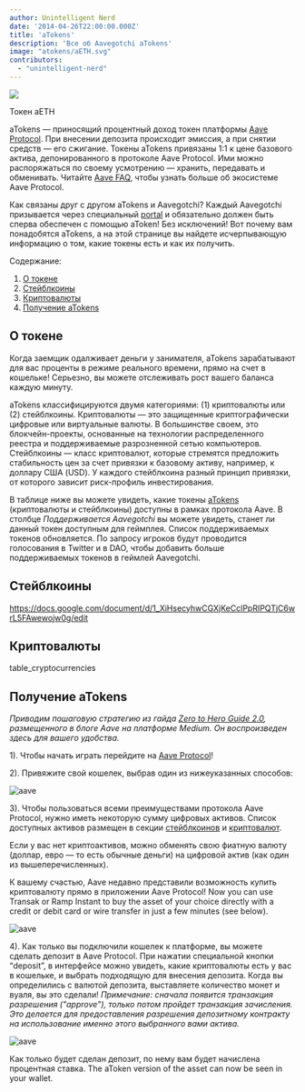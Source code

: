 ```yaml
---
author: Unintelligent Nerd
date: '2014-04-26T22:00:00.000Z'
title: 'aTokens'
description: 'Все об Aavegotchi aTokens'
image: "atokens/aETH.svg"
contributors:
  - "unintelligent-nerd"
---
```


<div class="headerImageContainer">
<img class="headerImage" src="/atokens/aETH.png">
<p class="headerImageText">Токен aETH</p>
</div>

aTokens — приносящий процентный доход токен платформы [Aave Protocol](https://aave.com). При внесении депозита происходит эмиссия, а при снятии средств — его сжигание. Токены aTokens привязаны 1:1 к цене базового актива, депонированного в протоколе Aave Protocol. Ими можно распоряжаться по своему усмотрению — хранить, передавать и обменивать. Читайте [Aave FAQ](https://docs.aave.com/faq/), чтобы узнать больше об экосистеме Aave Protocol.

Как связаны друг с другом aTokens и Aavegotchi? Каждый Aavegotchi призывается через специальный [portal](/pages/portals) и обязательно должен быть сперва обеспечен с помощью aToken! Без исключений! Вот почему вам понадобятся aTokens, а на этой странице вы найдете исчерпывающую информацию о том, какие токены есть и как их получить.

<div class="contentsBox">

Содержание:

<ol>
<li><a href=#about>О токене</a></li>
<li><a href=#stablecoins>Стейблкоины</a></li>
<li><a href=#cryptocurrencies>Криптовалюты</a></li>
<li><a href=#getting-atokens>Получение aTokens</a></li>
</ol>

</div>

## О токене

Когда заемщик одалживает деньги у занимателя, aTokens зарабатывают для вас проценты в режиме реального времени, прямо на счет в кошельке! Серьезно, вы можете отслеживать рост вашего баланса каждую минуту.

aTokens классифицируются двумя категориями: (1) криптовалюты или (2) стейблкоины. Криптовалюты — это защищенные криптографически цифровые или виртуальные валюты. В большинстве своем, это блокчейн-проекты, основанные на технологии распределенного реестра и поддерживаемые разрозненной сетью компьютеров. Стейблкоины — класс криптовалют, которые стремятся предложить стабильность цен за счет привязки к базовому активу, например, к доллару США (USD). У каждого стейблкоина разный принцип привязки, от которого зависит риск-профиль инвестирования.


В таблице ниже вы можете увидеть, какие токены [aTokens](https://docs.aave.com/developers/deployed-contracts/deployed-contract-instances) (криптовалюты и стейблкоины) доступны в рамках протокола Aave. В столбце *Поддерживается Aavegotchi* вы можете увидеть, станет ли данный токен доступным для геймплея. Список поддерживаемых токенов обновляется. По запросу игроков будут проводится голосования в Twitter и в DAO, чтобы добавить больше поддерживаемых токенов в геймлей Aavegotchi.

## Стейблкоины

https://docs.google.com/document/d/1_XiHsecyhwCGXjKeCclPpRIPQTjC6wrL5FAwewojw0g/edit

## Криптовалюты

table_cryptocurrencies

## Получение aTokens

*Приводим пошаговую стратегию из гайда [Zero to Hero Guide 2.0](https://medium.com/aave/zero-to-hero-guide-2-0-dadce0f3e834), размещенного в блоге Aave на платформе Medium. Он воспроизведен здесь для вашего удобства.*

1). Чтобы начать играть перейдите на <a href = "https://app.aave.com/">Aave Protocol</a>!

2). Привяжите свой кошелек, выбрав один из нижеуказанных способов:

<img src = "/atokens/connect-your-wallet.png" alt = "aave" class="bodyImage" />

3). Чтобы пользоваться всеми преимуществами протокола Aave Protocol, нужно иметь некоторую сумму цифровых активов. Список доступных активов размещен в секции <a href=#stablecoins>стейблкоинов</a> и <a href=#cryptocurrencies>криптовалют</a>.

Если у вас нет криптоактивов, можно обменять свою фиатную валюту (доллар, евро — то есть обычные деньги) на цифровой актив (как один из вышеперечисленных).

К вашему счастью, Aave недавно представили возможность купить криптовалюту прямо в приложении Aave Protocol! Now you can use Transak or Ramp Instant to buy the asset of your choice directly with a credit or debit card or wire transfer in just a few minutes (see below).

<img src = "/atokens/buy-with-fiat.png" alt = "aave" class="bodyImage" />

4). Как только вы подключили кошелек к платформе, вы можете сделать депозит в Aave Protocol. При нажатии специальной кнопки “deposit”, в интерфейсе можно увидеть, какие криптовалюты есть у вас в кошельке, и выбрать подходящую для внесения депозита. Когда вы определились с валютой депозита, выставляете количество монет и вуаля, вы это сделали! *Примечание: сначала появится транзакция разрешения ("approve"), только потом пройдет транзакция зачисления. Это делается для предоставления разрешения депозитному контракту на использование именно этого выбранного вами актива.*

<img src = "/atokens/deposit.gif" alt = "aave" class="bodyImage" />

Как только будет сделан депозит, по нему вам будет начислена процентная ставка. The aToken version of the asset can now be seen in your wallet.